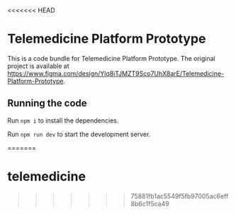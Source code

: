 <<<<<<< HEAD

  # Telemedicine Platform Prototype

  This is a code bundle for Telemedicine Platform Prototype. The original project is available at https://www.figma.com/design/Ylq8iTJMZT9Sco7UhX8arE/Telemedicine-Platform-Prototype.

  ## Running the code

  Run `npm i` to install the dependencies.

  Run `npm run dev` to start the development server.
  
=======
# telemedicine
>>>>>>> 75881fb1ac5549f5fb97005ac6eff8b6c1f5ca49
